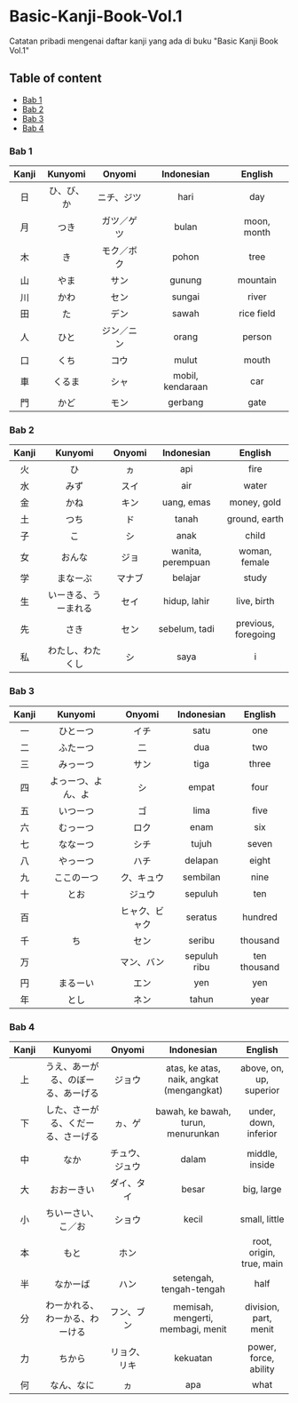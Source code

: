 # Basic-Kanji-Book-Vol.1

Catatan pribadi mengenai daftar kanji yang ada di buku "Basic Kanji Book Vol.1"

## Table of content

- [Bab 1](#bab-1)
- [Bab 2](#bab-2)
- [Bab 3](#bab-3)
- [Bab 4](#bab-4)

<div align="center">
<div align="left">

### Bab 1

</div>

| Kanji |  Kunyomi   |   Onyomi   |    Indonesian    |   English   |
| :---: | :--------: | :--------: | :--------------: | :---------: |
|  日   | ひ、び、か | ニチ、ジツ |       hari       |     day     |
|  月   |    つき    | ガツ／ゲツ |      bulan       | moon, month |
|  木   |     き     | モク／ボク |      pohon       |    tree     |
|  山   |    やま    |    サン    |      gunung      |  mountain   |
|  川   |    かわ    |    セン    |      sungai      |    river    |
|  田   |     た     |    デン    |      sawah       | rice field  |
|  人   |    ひと    | ジン／ニン |      orang       |   person    |
|  口   |    くち    |    コウ    |      mulut       |    mouth    |
|  車   |   くるま   |    シャ    | mobil, kendaraan |     car     |
|  門   |    かど    |    モン    |     gerbang      |    gate     |

<div align="left">

### Bab 2

</div>

| Kanji |       Kunyomi        | Onyomi |    Indonesian     |       English       |
| :---: | :------------------: | :----: | :---------------: | :-----------------: |
|  火   |          ひ          |   ヵ   |        api        |        fire         |
|  水   |         みず         |  スイ  |        air        |        water        |
|  金   |         かね         |  キン  |    uang, emas     |     money, gold     |
|  土   |         つち         |   ド   |       tanah       |    ground, earth    |
|  子   |          こ          |   シ   |       anak        |        child        |
|  女   |        おんな        |  ジョ  | wanita, perempuan |    woman, female    |
|  学   |       まなーぶ       | マナブ |      belajar      |        study        |
|  生   | いーきる、うーまれる |  セイ  |   hidup, lahir    |     live, birth     |
|  先   |         さき         |  セン  |   sebelum, tadi   | previous, foregoing |
|  私   |   わたし、わたくし   |   シ   |       saya        |          i          |

<div align="left">

### Bab 3

</div>

| Kanji |      Kunyomi       |     Onyomi     |  Indonesian  |   English    |
| :---: | :----------------: | :------------: | :----------: | :----------: |
|  一   |      ひとーつ      |      イチ      |     satu     |     one      |
|  二   |      ふたーつ      |       二       |     dua      |     two      |
|  三   |      みっーつ      |      サン      |     tiga     |    three     |
|  四   | よっーつ、よん、よ |       シ       |    empat     |     four     |
|  五   |      いつーつ      |       ゴ       |     lima     |     five     |
|  六   |      むっーつ      |      ロク      |     enam     |     six      |
|  七   |      ななーつ      |      シチ      |    tujuh     |    seven     |
|  八   |      やっーつ      |      ハチ      |   delapan    |    eight     |
|  九   |     ここのーつ     |   ク、キュウ   |   sembilan   |     nine     |
|  十   |        とお        |     ジュウ     |   sepuluh    |     ten      |
|  百   |                    | ヒャク、ビャク |   seratus    |   hundred    |
|  千   |         ち         |      セン      |    seribu    |   thousand   |
|  万   |                    |   マン、バン   | sepuluh ribu | ten thousand |
|  円   |      まるーい      |      エン      |     yen      |     yen      |
|  年   |        とし        |      ネン      |    tahun     |     year     |

<div align="left">

### Bab 4

</div>

| Kanji |              Kunyomi               |     Onyomi     |                Indonesian                |         English          |
| :---: | :--------------------------------: | :------------: | :--------------------------------------: | :----------------------: |
|  上   | うえ、あーがる、のぼーる、あーげる |     ジョウ     | atas, ke atas, naik, angkat (mengangkat) | above, on, up, superior  |
|  下   | した、さーがる、くだーる、さーげる |     ヵ、ゲ     |    bawah, ke bawah, turun, menurunkan    |  under, down, inferior   |
|  中   |                なか                | チュウ、ジュウ |                  dalam                   |      middle, inside      |
|  大   |             おおーきい             |   ダイ、タイ   |                  besar                   |        big, large        |
|  小   |         ちいーさい、こ／お         |     ショウ     |                  kecil                   |      small, little       |
|  本   |                もと                |      ホン      |                                          | root, origin, true, main |
|  半   |              なかーば              |      ハン      |         setengah, tengah-tengah          |           half           |
|  分   |   わーかれる、わーかる、わーける   |   フン、ブン   |    memisah, mengerti, membagi, menit     |  division, part, menit   |
|  力   |               ちから               |  リョク、リキ  |                 kekuatan                 |  power, force, ability   |
|  何   |             なん、なに             |       ヵ       |                   apa                    |           what           |

</div>
